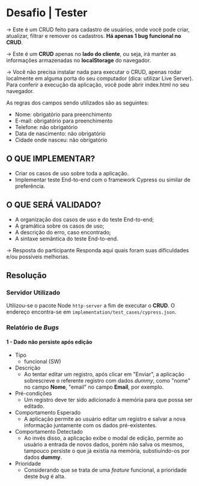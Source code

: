 # Desafio | Tester

-> Este é um CRUD feito para cadastro de usuários, onde você pode criar, atualizar, filtrar e remover os cadastros. **Há apenas 1 bug funcional no CRUD**.

-> Este é um **CRUD** apenas no **lado do cliente**, ou seja, irá manter as informações armazenadas no **localStorage** do navegador.

-> Você não precisa instalar nada para executar o CRUD, apenas rodar localmente em alguma porta do seu computador (dica: utilizar Live Server). Para conferir a execução da aplicação, você pode abrir index.html no seu navegador.

As regras dos campos sendo utilizados são as seguintes:

* Nome: obrigatório para preenchimento
* E-mail: obrigatório para preenchimento
* Telefone: não obrigatório
* Data de nascimento: não obrigatório
* Cidade onde nasceu: não obrigatório

## O QUE IMPLEMENTAR?

* Criar os casos de uso sobre toda a aplicação.
* Implementar teste End-to-end com o framework Cypress ou similar de preferência.

## O QUE SERÁ VALIDADO?

* A organização dos casos de uso e do teste End-to-end;
* A gramática sobre os casos de uso;
* A descrição do erro, caso encontrado;
* A sintaxe semântica do teste End-to-end.

-> Resposta do participante
Responda aqui quais foram suas dificuldades e/ou possíveis melhorias.

## Resolução

### Servidor Utilizado

Utilizou-se o pacote Node `http-server` a fim de executar o __CRUD__. O endereço encontra-se em `implementation/test_cases/cypress.json`.

### Relatório de _Bugs_

#### __1 - Dado não persiste após edição__

* Tipo
  * funcional (SW)
* Descrição
  * Ao tentar editar um registro, após clicar em "Enviar", a aplicação sobrescreve o referente registro com dados _dummy_, como "nome" no campo __Nome__, "email" no campo __Email__, por exemplo.
* Pré-condições
  * Um registro deve ter sido adicionado à memória para que possa ser editado.
* Comportamento Esperado
  * A aplicação permite ao usuário editar um registro e salvar a nova informação juntamente com os dados pré-existentes.
* Comportamento Detectado
  * Ao invés disso, a aplicação exibe o modal de edição, permite ao usuário a entrada de novos dados, porém não salva os mesmos, tampouco persiste o que já existia na memória, substiuindo-os por dados __dummy__.
* Prioridade
  * Considerando que se trata de uma _feature_ funcional, a prioridade deste _bug_ é alta.
